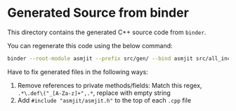 # Generated Source from binder
This directory contains the generated C++ source code from `binder`.

You can regenerate this code using the below command:
```bash
binder --root-module asmjit --prefix src/gen/ --bind asmjit src/all_includes.hpp -- -std=c++11 -Iextern/asmjit/src/ -DNDEBUG -iwithsysroot=/usr/local/c++/13/ -DASMJIT_NO_DEPRECATED
```

Have to fix generated files in the following ways:
1. Remove references to private methods/fields: Match this regex, `.*\.def\("_[A-Za-z]+",.*`, replace with empty string
2. Add `#include "asmjit/asmjit.h"` to the top of each `.cpp` file